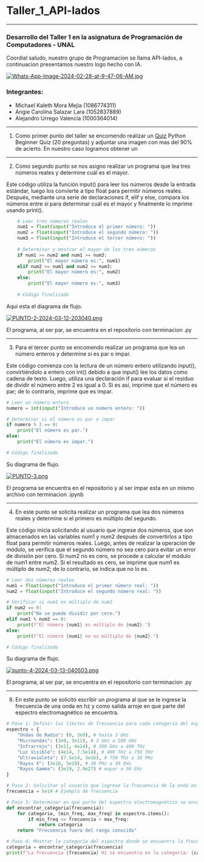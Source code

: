 # Taller_1_API-lados
-------------

### Desarrollo del Taller 1 en la asignatura de Programación de Computadores - UNAL
Coordial saludo, nuestro grupo de Programacion se llama API-lados, a continuacion presentamos nuestro logo hecho con IA.

[![Whats-App-Image-2024-02-28-at-9-47-06-AM.jpg](https://i.postimg.cc/W4qjTqyc/Whats-App-Image-2024-02-28-at-9-47-06-AM.jpg)](https://postimg.cc/rdT79scf)

### Integrantes:
+ Michael Kaleth Mora Mejia (1086774311)
+ Angie Carolina Salazar Lara (1052837889)
+ Alejandro	Urrego Valencia (1000364014)

-------------

1. Como primer punto del taller se encomendo realizar un [Quiz](http://https://pythonspot.com/python-tests-quizes/ "Quiz")
 Python Beginner Quiz (20 preguntas) y adjuntar una imagen con mas del 90% de acierto. En nuestro caso logramos obtener un

-------------
2. Como segundo punto se nos asigno realizar un programa que lea tres números reales y determine cuál es el mayor.

Este código utiliza la función input() para leer los números desde la entrada estándar, luego los convierte a tipo float para permitir números reales. Después, mediante una serie de declaraciones if, elif y else, compara los números entre sí para determinar cuál es el mayor y finalmente lo imprime usando print().
```python
    # Leer tres números reales
    num1 = float(input("Introduce el primer número: "))
    num2 = float(input("Introduce el segundo número: "))
    num3 = float(input("Introduce el tercer número: "))
    
    # Determinar y mostrar el mayor de los tres números
    if num1 >= num2 and num1 >= num3:
        print("El mayor número es:", num1)
    elif num2 >= num1 and num2 >= num3:
        print("El mayor número es:", num2)
    else:
        print("El mayor número es:", num3)
    
    # Código finalizado
```
Aqui esta el diagrama de flujo.

[![PUNTO-2-2024-03-12-203040.png](https://i.postimg.cc/yNNfxDcv/PUNTO-2-2024-03-12-203040.png)](https://postimg.cc/G4ZPShMy)

El programa, al ser par, se encuentra en el repositorio con terminacion .py

-------------
3. Para el tercer punto se encomendo realizar un programa que lea un número enteros y determine si es par o impar.

Este código comienza con la lectura de un número entero utilizando input(), convirtiéndolo a entero con int() debido a que input() lee los datos como cadena de texto. Luego, utiliza una declaración if para evaluar si el residuo de dividir el número entre 2 es igual a 0. Si es así, imprime que el número es par; de lo contrario, imprime que es impar.
```python
# Leer un número entero
numero = int(input("Introduce un número entero: "))

# Determinar si el número es par o impar
if numero % 2 == 0:
    print("El número es par.")
else:
    print("El número es impar.")

# Código finalizado

```
Su diagrama de flujo.

[![PUNTO-3.png](https://i.postimg.cc/VLdLqg18/PUNTO-3.png)](https://postimg.cc/9rHhVGr8)

El programa se encuentra en el repositorio y al ser impar esta en un mismo archivo con terminacion .ipynb

-------------
4. En este punto se solicita realizar un programa que lea dos números reales y determine si el primero es múltiplo del segundo.

Este código inicia solicitando al usuario que ingrese dos números, que son almacenados en las variables num1 y num2 después de convertirlos a tipo float para permitir números reales. Luego, antes de realizar la operación de módulo, se verifica que el segundo número no sea cero para evitar un error de división por cero. Si num2 no es cero, se procede a calcular el módulo de num1 entre num2. Si el resultado es cero, se imprime que num1 es múltiplo de num2; de lo contrario, se indica que no lo es.

```python
# Leer dos números reales
num1 = float(input("Introduce el primer número real: "))
num2 = float(input("Introduce el segundo número real: "))

# Verificar si num1 es múltiplo de num2
if num2 == 0:
    print("No se puede dividir por cero.")
elif num1 % num2 == 0:
    print(f"El número {num1} es múltiplo de {num2}.")
else:
    print(f"El número {num1} no es múltiplo de {num2}.")

# Código finalizado

```
Su diagrama de flujo.

[![punto-4-2024-03-13-040503.png](https://i.postimg.cc/k4vFy9QB/punto-4-2024-03-13-040503.png)](https://postimg.cc/sQ1hVk0r)

El programa, al ser par, se encuentra en el repositorio con terminacion .py

-------------

8. En este punto se solicitó escribir un programa al que se le ingrese la frecuencia de una onda en hz y como salida arroje en que parte del espectro electromagnético se encuentra.
```python
# Paso 1: Definir los límites de frecuencia para cada categoría del espectro electromagnético
espectro = {
    "Ondas de Radio": (0, 3e9), # hasta 3 GHz
    "Microondas": (3e9, 3e11), # 3 GHz a 300 GHz
    "Infrarrojo": (3e11, 4e14), # 300 GHz a 400 THz
    "Luz Visible": (4e14, 7.5e14), # 400 THz a 750 THz
    "Ultravioleta": (7.5e14, 3e16), # 750 THz a 30 PHz
    "Rayos X": (3e16, 3e19), # 30 PHz a 30 EHz
    "Rayos Gamma": (3e19, 2.9e27) # mayor a 30 EHz
}

# Paso 2: Solicitar al usuario que ingrese la frecuencia de la onda en Hz
frecuencia = 5e14 # Ejemplo de frecuencia

# Paso 3: Determinar en qué parte del espectro electromagnético se encuentra la frecuencia
def encontrar_categoria(frecuencia):
    for categoria, (min_freq, max_freq) in espectro.items():
        if min_freq <= frecuencia < max_freq:
            return categoria
    return "Frecuencia fuera del rango conocido"

# Paso 4: Mostrar la categoría del espectro donde se encuentra la frecuencia ingresada
categoria = encontrar_categoria(frecuencia)
print(f"La frecuencia {frecuencia} Hz se encuentra en la categoría: {categoria}")
```

